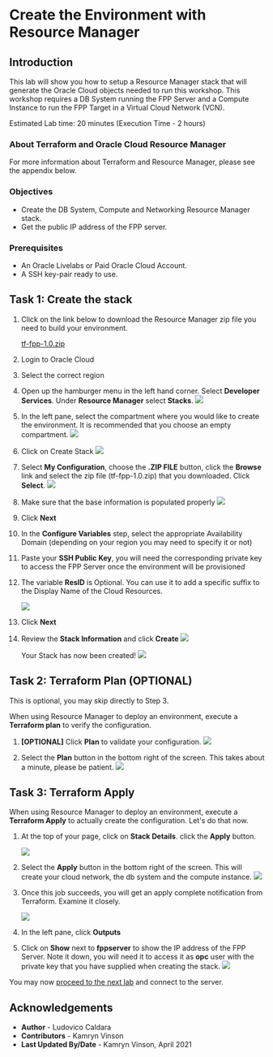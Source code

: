 # Create the Environment with Resource Manager
## Introduction
This lab will show you how to setup a Resource Manager stack that will generate the Oracle Cloud objects needed to run this workshop. This workshop requires a DB System running the FPP Server and a Compute Instance to run the FPP Target in a Virtual Cloud Network (VCN).

Estimated Lab time: 20 minutes (Execution Time - 2 hours)

### About Terraform and Oracle Cloud Resource Manager
For more information about Terraform and Resource Manager, please see the appendix below.

### Objectives
* Create the DB System, Compute and Networking Resource Manager stack.
* Get the public IP address of the FPP server.

### Prerequisites
* An Oracle Livelabs or Paid Oracle Cloud Account.
* A SSH key-pair ready to use.

## Task 1: Create the stack

1. Click on the link below to download the Resource Manager zip file you need to build your environment.

    [tf-fpp-1.0.zip](https://objectstorage.us-ashburn-1.oraclecloud.com/p/o387wRpvG_oMB4lmVNV8e9M5tw3r5mGsS6oCBDxfM8ag34a7bjTnrwVQDlwb-ot6/n/c4u04/b/data-management-library-files/o/tf-fpp-1.0.zip)

2. Login to Oracle Cloud
3. Select the correct region
4. Open up the hamburger menu in the left hand corner. Select **Developer Services**. Under **Resource Manager** select **Stacks**.
    ![](./images/select-stacks.png)

5. In the left pane, select the compartment where you would like to create the environment. It is recommended that you choose an empty compartment.
    ![](./images/select-compartment.png)

6. Click on Create Stack
    ![](./images/01-resmgr-compartment.png)
7. Select **My Configuration**, choose the **.ZIP FILE** button, click the **Browse** link and select the zip file (tf-fpp-1.0.zip) that you downloaded. Click **Select**.
    ![](./images/02-resmgr-zip.png)
8. Make sure that the base information is populated properly
    ![](./images/03-resmgr-stack-info.png)
9. Click **Next**
10. In the **Configure Variables** step, select the appropriate Availability Domain (depending on your region you may need to specify it or not)
11. Paste your **SSH Public Key**, you will need the corresponding private key to access the FPP Server once the environment will be provisioned
12. The variable **ResID** is Optional. You can use it to add a specific suffix to the Display Name of the Cloud Resources.

    ![](./images/04-resmgr-stack-variables.png)
13. Click **Next**
14. Review the **Stack Information** and click **Create**
    ![](./images/create-stack.png)

    Your Stack has now been created!
    ![](./images/stack-created.png)

## Task 2: Terraform Plan (OPTIONAL)
This is optional, you may skip directly to Step 3.

When using Resource Manager to deploy an environment, execute a **Terraform plan** to verify the configuration.
1. **[OPTIONAL]** Click **Plan** to validate your configuration. 
    ![](./images/plan-job.png)

2. Select the **Plan** button in the bottom right of the screen. This takes about a minute, please be patient.
    ![](./images/plan-job2.png)

## Task 3: Terraform Apply
When using Resource Manager to deploy an environment, execute a **Terraform Apply** to actually create the configuration. Let's do that now.

1. At the top of your page, click on **Stack Details**. click the **Apply** button. 

    ![](./images/apply-job.png)

2. Select the **Apply** button in the bottom right of the screen. This will create your cloud network, the db system and the compute instance.
    ![](./images/apply-job2.png)

3. Once this job succeeds, you will get an apply complete notification from Terraform. Examine it closely.

    ![](./images/05-resmgr-apply-succeeded.png)

4. In the left pane, click **Outputs**
5. Click on **Show** next to **fppserver** to show the IP address of the FPP Server. Note it down, you will need it to access it as **opc** user with the private key that you have supplied when creating the stack.
    ![](./images/06-resmgr-ip-addresses.png)

You may now [proceed to the next lab](#next) and connect to the server.

## Acknowledgements

- **Author** - Ludovico Caldara
- **Contributors** - Kamryn Vinson
- **Last Updated By/Date** -  Kamryn Vinson, April 2021